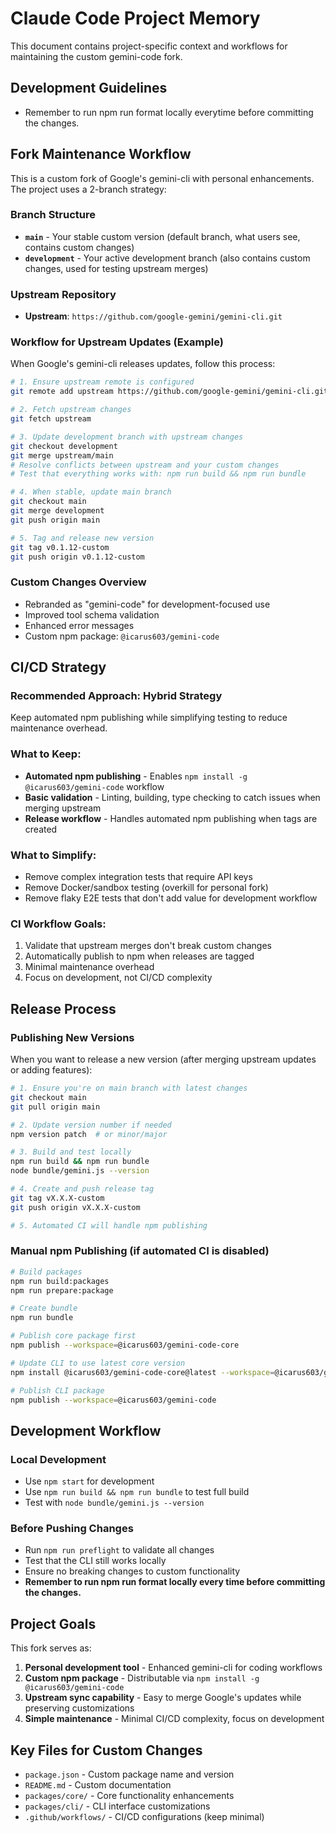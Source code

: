 # Claude Code Project Memory

This document contains project-specific context and workflows for maintaining the custom gemini-code fork.

## Development Guidelines

- Remember to run npm run format locally everytime before committing the changes.

## Fork Maintenance Workflow

This is a custom fork of Google's gemini-cli with personal enhancements. The project uses a 2-branch strategy:

### Branch Structure

- **`main`** - Your stable custom version (default branch, what users see, contains custom changes)
- **`development`** - Your active development branch (also contains custom changes, used for testing upstream merges)

### Upstream Repository

- **Upstream**: `https://github.com/google-gemini/gemini-cli.git`

### Workflow for Upstream Updates (Example)

When Google's gemini-cli releases updates, follow this process:

```bash
# 1. Ensure upstream remote is configured
git remote add upstream https://github.com/google-gemini/gemini-cli.git

# 2. Fetch upstream changes
git fetch upstream

# 3. Update development branch with upstream changes
git checkout development
git merge upstream/main
# Resolve conflicts between upstream and your custom changes
# Test that everything works with: npm run build && npm run bundle

# 4. When stable, update main branch
git checkout main
git merge development
git push origin main

# 5. Tag and release new version
git tag v0.1.12-custom
git push origin v0.1.12-custom
```

### Custom Changes Overview

- Rebranded as "gemini-code" for development-focused use
- Improved tool schema validation
- Enhanced error messages
- Custom npm package: `@icarus603/gemini-code`

## CI/CD Strategy

### Recommended Approach: Hybrid Strategy

Keep automated npm publishing while simplifying testing to reduce maintenance overhead.

### What to Keep:

- **Automated npm publishing** - Enables `npm install -g @icarus603/gemini-code` workflow
- **Basic validation** - Linting, building, type checking to catch issues when merging upstream
- **Release workflow** - Handles automated npm publishing when tags are created

### What to Simplify:

- Remove complex integration tests that require API keys
- Remove Docker/sandbox testing (overkill for personal fork)
- Remove flaky E2E tests that don't add value for development workflow

### CI Workflow Goals:

1. Validate that upstream merges don't break custom changes
2. Automatically publish to npm when releases are tagged
3. Minimal maintenance overhead
4. Focus on development, not CI/CD complexity

## Release Process

### Publishing New Versions

When you want to release a new version (after merging upstream updates or adding features):

```bash
# 1. Ensure you're on main branch with latest changes
git checkout main
git pull origin main

# 2. Update version number if needed
npm version patch  # or minor/major

# 3. Build and test locally
npm run build && npm run bundle
node bundle/gemini.js --version

# 4. Create and push release tag
git tag vX.X.X-custom
git push origin vX.X.X-custom

# 5. Automated CI will handle npm publishing
```

### Manual npm Publishing (if automated CI is disabled)

```bash
# Build packages
npm run build:packages
npm run prepare:package

# Create bundle
npm run bundle

# Publish core package first
npm publish --workspace=@icarus603/gemini-code-core

# Update CLI to use latest core version
npm install @icarus603/gemini-code-core@latest --workspace=@icarus603/gemini-code --save-exact

# Publish CLI package
npm publish --workspace=@icarus603/gemini-code
```

## Development Workflow

### Local Development

- Use `npm start` for development
- Use `npm run build && npm run bundle` to test full build
- Test with `node bundle/gemini.js --version`

### Before Pushing Changes

- Run `npm run preflight` to validate all changes
- Test that the CLI still works locally
- Ensure no breaking changes to custom functionality
- **Remember to run npm run format locally every time before committing the changes.**

## Project Goals

This fork serves as:

1. **Personal development tool** - Enhanced gemini-cli for coding workflows
2. **Custom npm package** - Distributable via `npm install -g @icarus603/gemini-code`
3. **Upstream sync capability** - Easy to merge Google's updates while preserving customizations
4. **Simple maintenance** - Minimal CI/CD complexity, focus on development

## Key Files for Custom Changes

- `package.json` - Custom package name and version
- `README.md` - Custom documentation
- `packages/core/` - Core functionality enhancements
- `packages/cli/` - CLI interface customizations
- `.github/workflows/` - CI/CD configurations (keep minimal)
